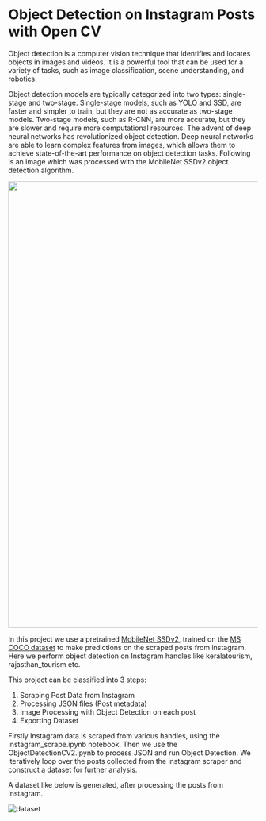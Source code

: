 # Object Detection on Instagram Posts with Open CV

Object detection is a computer vision technique that identifies and locates objects in images and videos. It is a powerful tool that can be used for a variety of tasks, such as image classification, scene understanding, and robotics.

Object detection models are typically categorized into two types: single-stage and two-stage. Single-stage models, such as YOLO and SSD, are faster and simpler to train, but they are not as accurate as two-stage models. Two-stage models, such as R-CNN, are more accurate, but they are slower and require more computational resources. The advent of deep neural networks has revolutionized object detection. Deep neural networks are able to learn complex features from images, which allows them to achieve state-of-the-art performance on object detection tasks.
Following is an image which was processed with the MobileNet SSDv2 object detection algorithm.

<img src="https://github.com/aaryan20/Object-Detection-Open-CV/assets/56794410/52de48be-d3fa-4024-b7a4-8d5587d3d03c"  width="750" height="900">

In this project we use a pretrained [MobileNet SSDv2](https://github.com/tensorflow/models/blob/master/research/object_detection/g3doc/tf2_detection_zoo.md), trained on the [MS COCO dataset](https://cocodataset.org/) to make predictions on the scraped posts from instagram.
Here we perform object detection on Instagram handles like keralatourism, rajasthan_tourism etc.

This project can be classified into 3 steps:
1. Scraping Post Data from Instagram
2. Processing JSON files (Post metadata)
3. Image Processing with Object Detection on each post
4. Exporting Dataset

Firstly Instagram data is scraped from various handles, using the instagram_scrape.ipynb notebook.
Then we use the ObjectDetectionCV2.ipynb to process JSON and run Object Detection.
We iteratively loop over the posts collected from the instagram scraper and construct a dataset for further analysis.


A dataset like below is generated, after processing the posts from instagram.


![dataset](https://github.com/aaryan20/Object-Detection-Open-CV/assets/56794410/e3a0ba3f-0875-4fb5-affd-7c115b09b8ed)



